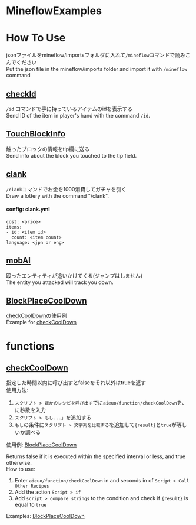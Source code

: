 # MineflowExamples

# How To Use
jsonファイルをmineflow/importsフォルダに入れて`/mineflow`コマンドで読みこんでください  
Put the json file in the mineflow/imports folder and import it with `/mineflow` command  

## [checkId](https://github.com/aieuo/MineflowExamples/blob/master/checkId.json)
`/id` コマンドで手に持っているアイテムのidを表示する  
Send ID of the item in player's hand with the command `/id`.  

## [TouchBlockInfo](https://github.com/aieuo/MineflowExamples/blob/master/TouchBlockInfo.json)
触ったブロックの情報をtip欄に送る  
Send info about the block you touched to the tip field.  

## [clank](https://github.com/aieuo/MineflowExamples/blob/master/clank.json)
`/clank`コマンドでお金を1000消費してガチャを引く  
Draw a lottery with the command "/clank".  
#### config: clank.yml
```
cost: <price>
items:
- id: <item id>
  count: <item count>
language: <jpn or eng>
```

## [mobAI](https://github.com/aieuo/MineflowExamples/blob/master/mobAI.json)
殴ったエンティティが追いかけてくる(ジャンプはしません)  
The entity you attacked will track you down.  

## [BlockPlaceCoolDown](https://github.com/aieuo/MineflowExamples/blob/master/BlockPlaceCoolDown.json)
[checkCoolDown](#checkCoolDown)の使用例  
Example for [checkCoolDown](#checkCoolDown)  

# functions
## [checkCoolDown](https://github.com/aieuo/MineflowExamples/blob/master/CheckCoolDown.json)
指定した時間以内に呼び出すとfalseをそれ以外はtrueを返す  
使用方法:  
1. `スクリプト > ほかのレシピを呼び出す`で<name>に`aieuo/function/checkCoolDown`を、<args>に秒数を入力  
2. `スクリプト > もし...」`を追加する  
3. `もし`の条件に`スクリプト > 文字列を比較する`を追加して`{result}`と`true`が等しいか調べる  

使用例: [BlockPlaceCoolDown](#BlockPlaceCoolDown)  

Returns false if it is executed within the specified interval or less, and true otherwise.  
How to use:  
1. Enter `aieuo/function/checkCoolDown` in <name> and seconds in <args> of `Script > Call Other Recipes`  
2. Add the action `Script > if`  
3. Add `script > compare strings` to the condition and check if `{result}` is equal to `true`  

Examples: [BlockPlaceCoolDown](#BlockPlaceCoolDown)  
